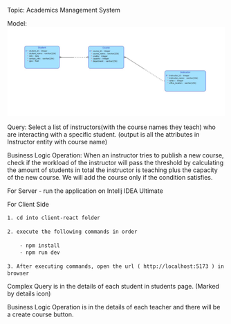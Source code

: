 Topic: Academics Management System

Model: ![Alt text](image.png)

Query: Select a list of instructors(with the course names they teach) who are interacting with a specific student. (output is all the attributes in Instructor entity with course name)

Business Logic Operation: When an instructor tries to publish a new course, check if the workload of the instructor will pass the threshold by calculating the amount of students in total the instructor is teaching plus the capacity of the new course. We will add the course only if the condition satisfies.


For Server - run the application on Intellj IDEA Ultimate

For Client Side 

    1. cd into client-react folder

    2. execute the following commands in order

        - npm install
        - npm run dev

    3. After executing commands, open the url ( http://localhost:5173 ) in browser

Complex Query is in the details of each student in students page. (Marked by details icon)

Business Logic Operation is in the details of each teacher and there will be a create course button.
